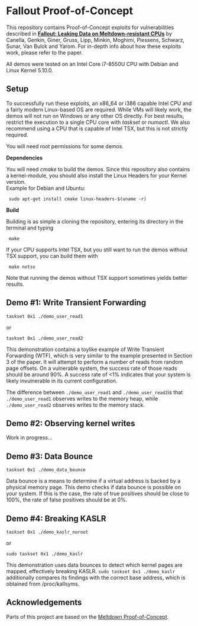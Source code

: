 # Fallout Proof-of-Concept

This repository contains Proof-of-Concept exploits for vulnerabilities described in [**Fallout: Leaking Data on Meltdown-resistant CPUs**](https://mdsattacks.com/files/fallout.pdf) by Canella, Genkin, Giner, Gruss, Lipp, Minkin, Moghimi, Piessens, Schwarz, Sunar, Van Bulck and Yarom.
For in-depth info about how these exploits work, please refer to the paper.

All demos were tested on an Intel Core i7-8550U CPU with Debian and Linux Kernel 5.10.0.

## Setup

To successfully run these exploits, an x86_64 or i386 capable Intel CPU and a fairly modern Linux-based OS are required.
While VMs will likely work, the demos will not run on Windows or any other OS directly. For best results, restrict the execution to a single CPU
core with _taskset_ or _numactl_. We also recommend using a CPU that is capable of Intel TSX, but this is not strictly required.  

You will need root permissions for some demos.

**Dependencies**

You will need _cmake_ to build the demos. Since this repository also contains a kernel-module, you should also install the Linux Headers for your Kernel version.  
Example for Debian and Ubuntu:
<!-- prettier-ignore -->
```shell
 sudo apt-get install cmake linux-headers-$(uname -r) 
 ```
**Build**

Building is as simple a cloning the repository, entering its directory in the terminal and typing
```shell
 make
 ```
If your CPU supports Intel TSX, but you still want to run the demos without TSX support, you can build them with
```shell
 make notsx
 ```
Note that running the demos without TSX support sometimes yields better results.

## Demo #1: Write Transient Forwarding

```shell
taskset 0x1 ./demo_user_read1
 ```
or 
```shell
taskset 0x1 ./demo_user_read2
 ```
This demonstration contains a toylike example of Write Transient Forwarding (WTF),
which is very similar to the example presented in Section 3 of the paper. It will attempt 
to perform a number of reads from random page offsets. On a vulnerable system, the success 
rate of those reads should be around 90%. A success rate of <1% indicates that your system is
likely invulnerable in its current configuration.

The difference between ```./demo_user_read1``` and ```./demo_user_read2```is that ```./demo_user_read1```
observes writes to the memory heap, while ```./demo_user_read2``` observes writes to the memory stack. 

## Demo #2: Observing kernel writes

Work in progress...

## Demo #3: Data Bounce

```shell
taskset 0x1 ./demo_data_bounce
 ```

Data bounce is a means to determine if a virtual address is backed by a physical memory page.
This demo checks if data bounce is possible on your system. If this is the case, the rate of true positives should be close to 100%, the rate of false positives should be at 0%. 

## Demo #4: Breaking KASLR

```shell
taskset 0x1 ./demo_kaslr_noroot
 ```
or
```shell
sudo taskset 0x1 ./demo_kaslr
 ```


This demonstration uses data bounces to detect which kernel pages are mapped, effectively breaking KASLR.
```sudo taskset 0x1 ./demo_kaslr``` additionally compares its findings with the correct base address, which is obtained from /proc/kallsyms.

## Acknowledgements

Parts of this project are based on the [Meltdown Proof-of-Concept](https://github.com/IAIK/meltdown).
